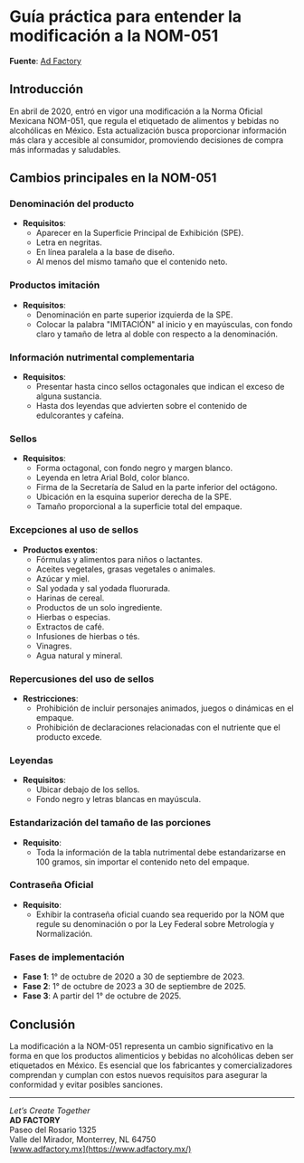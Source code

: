 # Guía práctica para entender la modificación a la NOM-051

**Fuente**: [Ad Factory](https://www.adfactory.mx/articulos-de-marketing-y-publicidad/guia-practica-para-entender-la-modificacion-a-la-nom-051/)

## Introducción

En abril de 2020, entró en vigor una modificación a la Norma Oficial Mexicana NOM-051, que regula el etiquetado de alimentos y bebidas no alcohólicas en México. Esta actualización busca proporcionar información más clara y accesible al consumidor, promoviendo decisiones de compra más informadas y saludables.

## Cambios principales en la NOM-051

### Denominación del producto

- **Requisitos**:
  - Aparecer en la Superficie Principal de Exhibición (SPE).
  - Letra en negritas.
  - En línea paralela a la base de diseño.
  - Al menos del mismo tamaño que el contenido neto.

### Productos imitación

- **Requisitos**:
  - Denominación en parte superior izquierda de la SPE.
  - Colocar la palabra "IMITACIÓN" al inicio y en mayúsculas, con fondo claro y tamaño de letra al doble con respecto a la denominación.

### Información nutrimental complementaria

- **Requisitos**:
  - Presentar hasta cinco sellos octagonales que indican el exceso de alguna sustancia.
  - Hasta dos leyendas que advierten sobre el contenido de edulcorantes y cafeína.

### Sellos

- **Requisitos**:
  - Forma octagonal, con fondo negro y margen blanco.
  - Leyenda en letra Arial Bold, color blanco.
  - Firma de la Secretaría de Salud en la parte inferior del octágono.
  - Ubicación en la esquina superior derecha de la SPE.
  - Tamaño proporcional a la superficie total del empaque.

### Excepciones al uso de sellos

- **Productos exentos**:
  - Fórmulas y alimentos para niños o lactantes.
  - Aceites vegetales, grasas vegetales o animales.
  - Azúcar y miel.
  - Sal yodada y sal yodada fluorurada.
  - Harinas de cereal.
  - Productos de un solo ingrediente.
  - Hierbas o especias.
  - Extractos de café.
  - Infusiones de hierbas o tés.
  - Vinagres.
  - Agua natural y mineral.

### Repercusiones del uso de sellos

- **Restricciones**:
  - Prohibición de incluir personajes animados, juegos o dinámicas en el empaque.
  - Prohibición de declaraciones relacionadas con el nutriente que el producto excede.

### Leyendas

- **Requisitos**:
  - Ubicar debajo de los sellos.
  - Fondo negro y letras blancas en mayúscula.

### Estandarización del tamaño de las porciones

- **Requisito**:
  - Toda la información de la tabla nutrimental debe estandarizarse en 100 gramos, sin importar el contenido neto del empaque.

### Contraseña Oficial

- **Requisito**:
  - Exhibir la contraseña oficial cuando sea requerido por la NOM que regule su denominación o por la Ley Federal sobre Metrología y Normalización.

### Fases de implementación

- **Fase 1**: 1° de octubre de 2020 a 30 de septiembre de 2023.
- **Fase 2**: 1° de octubre de 2023 a 30 de septiembre de 2025.
- **Fase 3**: A partir del 1° de octubre de 2025.

## Conclusión

La modificación a la NOM-051 representa un cambio significativo en la forma en que los productos alimenticios y bebidas no alcohólicas deben ser etiquetados en México. Es esencial que los fabricantes y comercializadores comprendan y cumplan con estos nuevos requisitos para asegurar la conformidad y evitar posibles sanciones.

---

*Let’s Create Together*  
**AD FACTORY**  
Paseo del Rosario 1325  
Valle del Mirador, Monterrey, NL 64750  
[www.adfactory.mx](https://www.adfactory.mx/)
